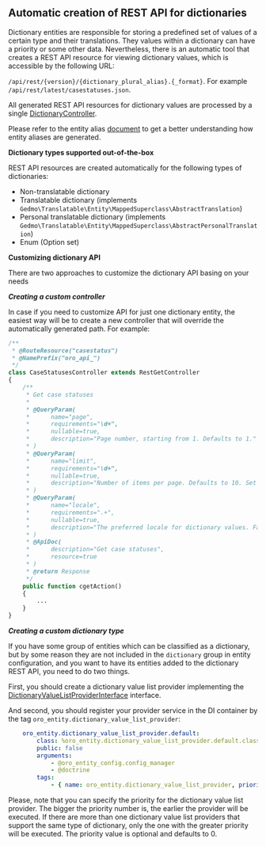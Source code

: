 ## Automatic creation of REST API for dictionaries

Dictionary entities are responsible for storing a predefined set of values of a certain type and their translations. They values within a dictionary can have a priority or some other data.
Nevertheless, there is an automatic tool that creates a REST API resource for viewing dictionary values, which is accessible by the following URL:

`/api/rest/{version}/{dictionary_plural_alias}.{_format}`. For example `/api/rest/latest/casestatuses.json`.

All generated REST API resources for dictionary values are processed by a single [DictionaryController](./../../Controller/Api/Rest/DictionaryController.php).

Please refer to the entity alias [document](entity_aliases.md) to get a better understanding how entity aliases are generated.

**Dictionary types supported out-of-the-box**

REST API resources are created automatically for the following types of dictionaries:
- Non-translatable dictionary
- Translatable dictionary (implements `Gedmo\Translatable\Entity\MappedSuperclass\AbstractTranslation`)
- Personal translatable dictionary (implements `Gedmo\Translatable\Entity\MappedSuperclass\AbstractPersonalTranslation`)
- Enum (Option set)


**Customizing dictionary API**

There are two approaches to customize the dictionary API basing on your needs

***Creating a custom controller***

In case if you need to customize API for just one dictionary entity, the easiest way will be to create a new controller that will override the automatically generated path. For example:

```php
/**
 * @RouteResource("casestatus")
 * @NamePrefix("oro_api_")
 */
class CaseStatusesController extends RestGetController
{
    /**
     * Get case statuses
     *
     * @QueryParam(
     *      name="page",
     *      requirements="\d+",
     *      nullable=true,
     *      description="Page number, starting from 1. Defaults to 1."
     * )
     * @QueryParam(
     *      name="limit",
     *      requirements="\d+",
     *      nullable=true,
     *      description="Number of items per page. Defaults to 10. Set -1 to get all items."
     * )
     * @QueryParam(
     *      name="locale",
     *      requirements=".+",
     *      nullable=true,
     *      description="The preferred locale for dictionary values. Falls back to the default locale."
     * )
     * @ApiDoc(
     *      description="Get case statuses",
     *      resource=true
     * )
     * @return Response
     */
    public function cgetAction()
    {
        ...
    }
}
```

***Creating a custom dictionary type***

If you have some group of entities which can be classified as a dictionary, but by some reason they are not included in the `dictionary` group in entity configuration, and you want to have its entities added to the dictionary REST API, you need to do two things.

First, you should create a dictionary value list provider implementing the [DictionaryValueListProviderInterface](./../../Provider/DictionaryValueListProviderInterface.php) interface.

And second, you should register your provider service in the DI container by the tag `oro_entity.dictionary_value_list_provider`:

```yml
    oro_entity.dictionary_value_list_provider.default:
        class: %oro_entity.dictionary_value_list_provider.default.class%
        public: false
        arguments:
            - @oro_entity_config.config_manager
            - @doctrine
        tags:
            - { name: oro_entity.dictionary_value_list_provider, priority: -100 }
```

Please, note that you can specify the priority for the dictionary value list provider. The bigger the priority number is, the earlier the provider will be executed.
If there are more than one dictionary value list providers that support the same type of dictionary, only the one with the greater priority will be executed. The priority value is optional and defaults to 0.
